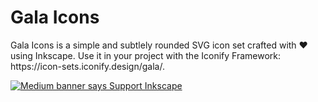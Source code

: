 <h1>Gala Icons</h1>

<p>Gala Icons is a simple and subtlely rounded SVG icon set crafted with ♥ using Inkscape. Use it in your project with the Iconify Framework: https://icon-sets.iconify.design/gala/.</p>

<a href="https://inkscape.org/support-us/donate/"><img title="Support the Inkscape Project and Donate" src="https://media.inkscape.org/media/cms_page_media/608/donate-button-180.png" alt="Medium banner says Support Inkscape" /></a>

